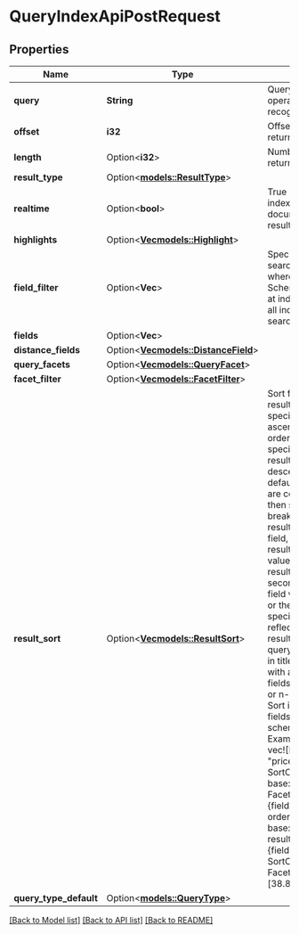 # QueryIndexApiPostRequest

## Properties

Name | Type | Description | Notes
------------ | ------------- | ------------- | -------------
**query** | **String** | Query string, search operators + - \"\" are recognized. | 
**offset** | **i32** | Offset of search results to return. | 
**length** | Option<**i32**> | Number of search results to return. | [optional]
**result_type** | Option<[**models::ResultType**](ResultType.md)> |  | [optional]
**realtime** | Option<**bool**> | True realtime search: include indexed, but uncommitted documents into search results. | [optional]
**highlights** | Option<[**Vec<models::Highlight>**](Highlight.md)> |  | [optional]
**field_filter** | Option<**Vec<String>**> | Specify field names where to search at querytime, whereas SchemaField.indexed is set at indextime. If empty then all indexed fields are searched. | [optional]
**fields** | Option<**Vec<String>**> |  | [optional]
**distance_fields** | Option<[**Vec<models::DistanceField>**](DistanceField.md)> |  | [optional]
**query_facets** | Option<[**Vec<models::QueryFacet>**](QueryFacet.md)> |  | [optional]
**facet_filter** | Option<[**Vec<models::FacetFilter>**](FacetFilter.md)> |  | [optional]
**result_sort** | Option<[**Vec<models::ResultSort>**](ResultSort.md)> | Sort field and order:  Search results are sorted by the specified facet field, either in ascending or descending order. If no sort field is specified, then the search results are sorted by rank in descending order per default. Multiple sort fields are combined by a \"sort by, then sort by\"-method (\"tie-breaking\"-algorithm). The results are sorted by the first field, and only for those results where the first field value is identical (tie) the results are sub-sorted by the second field, until the n-th field value is either not equal or the last field is reached. A special _score field (BM25x), reflecting how relevant the result is for a given search query (phrase match, match in title etc.) can be combined with any of the other sort fields as primary, secondary or n-th search criterium. Sort is only enabled on facet fields that are defined in schema at create_index!  Examples: - result_sort = vec![ResultSort {field: \"price\".into(), order: SortOrder::Descending, base: FacetValue::None},ResultSort {field: \"language\".into(), order: SortOrder::Ascending, base: FacetValue::None}]; - result_sort = vec![ResultSort {field: \"location\".into(),order: SortOrder::Ascending, base: FacetValue::Point(vec![38.8951, -77.0364])}]; | [optional]
**query_type_default** | Option<[**models::QueryType**](QueryType.md)> |  | [optional]

[[Back to Model list]](../README.md#documentation-for-models) [[Back to API list]](../README.md#documentation-for-api-endpoints) [[Back to README]](../README.md)


